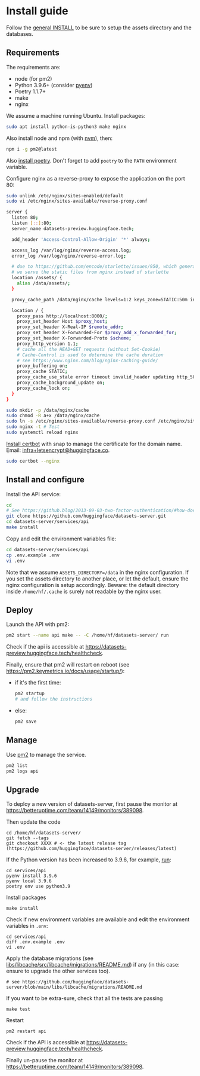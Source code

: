 # Install guide

Follow the [general INSTALL](../INSTALL.md) to be sure to setup the assets directory and the databases.

## Requirements

The requirements are:

- node (for pm2)
- Python 3.9.6+ (consider [pyenv](https://github.com/pyenv/pyenv))
- Poetry 1.1.7+
- make
- nginx

We assume a machine running Ubuntu. Install packages:

```bash
sudo apt install python-is-python3 make nginx
```

Also install node and npm (with [nvm](https://github.com/nvm-sh/nvm)), then:

```bash
npm i -g pm2@latest
```

Also [install poetry](https://python-poetry.org/docs/master/#installation). Don't forget to add `poetry` to the `PATH` environment variable.

Configure nginx as a reverse-proxy to expose the application on the port 80:

```bash
sudo unlink /etc/nginx/sites-enabled/default
sudo vi /etc/nginx/sites-available/reverse-proxy.conf
```

```bash
server {
  listen 80;
  listen [::]:80;
  server_name datasets-preview.huggingface.tech;

  add_header 'Access-Control-Allow-Origin' '*' always;

  access_log /var/log/nginx/reverse-access.log;
  error_log /var/log/nginx/reverse-error.log;

  # due to https://github.com/encode/starlette/issues/950, which generates errors in Safari: https://developer.apple.com/library/archive/documentation/AppleApplications/Reference/SafariWebContent/CreatingVideoforSafarioniPhone/CreatingVideoforSafarioniPhone.html#//apple_ref/doc/uid/TP40006514-SW6
  # we serve the static files from nginx instead of starlette
  location /assets/ {
    alias /data/assets/;
  }

  proxy_cache_path /data/nginx/cache levels=1:2 keys_zone=STATIC:50m inactive=24h max_size=1g;

  location / {
    proxy_pass http://localhost:8000/;
    proxy_set_header Host $proxy_host;
    proxy_set_header X-Real-IP $remote_addr;
    proxy_set_header X-Forwarded-For $proxy_add_x_forwarded_for;
    proxy_set_header X-Forwarded-Proto $scheme;
    proxy_http_version 1.1;
    # cache all the HEAD+GET requests (without Set-Cookie)
    # Cache-Control is used to determine the cache duration
    # see https://www.nginx.com/blog/nginx-caching-guide/
    proxy_buffering on;
    proxy_cache STATIC;
    proxy_cache_use_stale error timeout invalid_header updating http_500 http_502 http_503 http_504;
    proxy_cache_background_update on;
    proxy_cache_lock on;
  }
}
```

```bash
sudo mkdir -p /data/nginx/cache
sudo chmod -R a+x /data/nginx/cache
sudo ln -s /etc/nginx/sites-available/reverse-proxy.conf /etc/nginx/sites-enabled/reverse-proxy.conf
sudo nginx -t # Test
sudo systemctl reload nginx
```

[Install certbot](https://certbot.eff.org/lets-encrypt/ubuntufocal-nginx) with snap to manage the certificate for the domain name. Email: infra+letsencrypt@huggingface.co.

```bash
sudo certbot --nginx
```

## Install and configure

Install the API service:

```bash
cd
# See https://github.blog/2013-09-03-two-factor-authentication/#how-does-it-work-for-command-line-git for authentication
git clone https://github.com/huggingface/datasets-server.git
cd datasets-server/services/api
make install
```

Copy and edit the environment variables file:

```bash
cd datasets-server/services/api
cp .env.example .env
vi .env
```

Note that we assume `ASSETS_DIRECTORY=/data` in the nginx configuration. If you set the assets directory to another place, or let the default, ensure the nginx configuration is setup accordingly. Beware: the default directory inside `/home/hf/.cache` is surely not readable by the nginx user.

## Deploy

Launch the API with pm2:

```bash
pm2 start --name api make -- -C /home/hf/datasets-server/ run
```

Check if the api is accessible at https://datasets-preview.huggingface.tech/healthcheck.

Finally, ensure that pm2 will restart on reboot (see https://pm2.keymetrics.io/docs/usage/startup/):

- if it's the first time:
  ```bash
  pm2 startup
  # and follow the instructions
  ```
- else:
  ```bash
  pm2 save
  ```

## Manage

Use [pm2](https://pm2.keymetrics.io/docs/usage/quick-start/#cheatsheet) to manage the service.

```bash
pm2 list
pm2 logs api
```

## Upgrade

To deploy a new version of datasets-server, first pause the monitor at https://betteruptime.com/team/14149/monitors/389098.

Then update the code

```
cd /home/hf/datasets-server/
git fetch --tags
git checkout XXXX # <- the latest release tag (https://github.com/huggingface/datasets-server/releases/latest)
```

If the Python version has been increased to 3.9.6, for example, [run](https://stackoverflow.com/a/65589331/7351594):

```
cd services/api
pyenv install 3.9.6
pyenv local 3.9.6
poetry env use python3.9
```

Install packages

```
make install
```

Check if new environment variables are available and edit the environment variables in `.env`:

```
cd services/api
diff .env.example .env
vi .env
```

Apply the database migrations (see [libs/libcache/src/libcache/migrations/README.md](./../../libs/libcache/migrations/README.md)) if any (in this case: ensure to upgrade the other services too).

```
# see https://github.com/huggingface/datasets-server/blob/main/libs/libcache/migrations/README.md
```

If you want to be extra-sure, check that all the tests are passing

```
make test
```

Restart

```
pm2 restart api
```

Check if the API is accessible at https://datasets-preview.huggingface.tech/healthcheck.

Finally un-pause the monitor at https://betteruptime.com/team/14149/monitors/389098.
